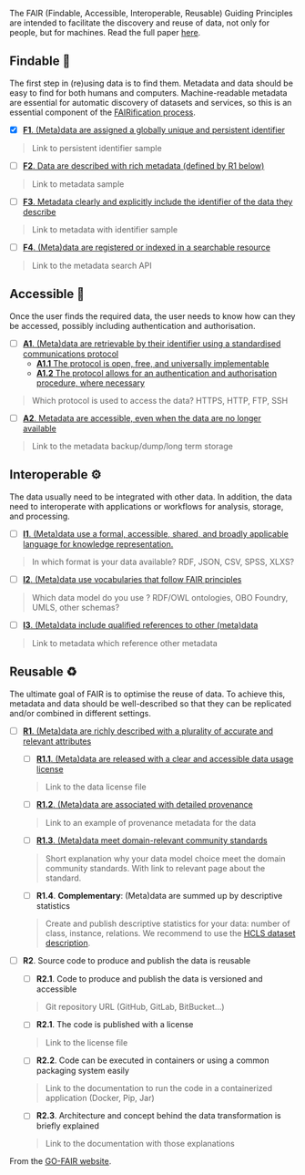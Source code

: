 The FAIR (Findable, Accessible, Interoperable, Reusable) Guiding Principles are intended to facilitate the discovery and reuse of data, not only for people, but for machines. Read the full paper [here](https://www.nature.com/articles/sdata201618).

## Findable 🔎

The first step in (re)using data is to find them. Metadata and data should be easy to find for both humans and computers. Machine-readable metadata are essential for automatic discovery of datasets and services, so this is an essential component of the [FAIRification process](https://www.go-fair.org/fair-principles/fairification-process/).

- [x] [**F1**. (Meta)data are assigned a globally unique and persistent identifier](https://www.go-fair.org/fair-principles/fair-data-principles-explained/f1-meta-data-assigned-globally-unique-persistent-identifiers/)

> Link to persistent identifier sample

- [ ] [**F2**. Data are described with rich metadata (defined by R1 below)](https://www.go-fair.org/fair-principles/fair-data-principles-explained/f2-data-described-rich-metadata/)

> Link to metadata sample

- [ ] [**F3**. Metadata clearly and explicitly include the identifier of the data they describe](https://www.go-fair.org/fair-principles/f3-metadata-clearly-explicitly-include-identifier-data-describe/)

> Link to metadata with identifier sample

- [ ] [**F4**. (Meta)data are registered or indexed in a searchable resource](https://www.go-fair.org/fair-principles/f4-metadata-registered-indexed-searchable-resource/)

> Link to the metadata search API 

## Accessible 📂

Once the user finds the required data, the user  needs to know how can  they be accessed, possibly including authentication and authorisation.

- [ ] [**A1**. (Meta)data are retrievable by their identifier using a standardised communications protocol](https://www.go-fair.org/fair-principles/542-2/)
  - [**A1.1** The protocol is open, free, and universally implementable](https://www.go-fair.org/fair-principles/a1-1-protocol-open-free-universally-implementable/)
  - [**A1.2** The protocol allows for an authentication and authorisation procedure, where necessary](https://www.go-fair.org/fair-principles/a1-2-protocol-allows-authentication-authorisation-required/)


> Which protocol is used to access the data? HTTPS, HTTP, FTP, SSH

- [ ] [**A2**. Metadata are accessible, even when the data are no longer available](https://www.go-fair.org/fair-principles/a2-metadata-accessible-even-data-no-longer-available/)

> Link to the metadata backup/dump/long term storage

## Interoperable ⚙️

The data usually need to be integrated with other data. In addition, the data need to interoperate with applications or workflows for  analysis, storage, and processing.

- [ ] [**I1**. (Meta)data use a formal, accessible, shared, and broadly applicable language for knowledge representation.](https://www.go-fair.org/fair-principles/i1-metadata-use-formal-accessible-shared-broadly-applicable-language-knowledge-representation/)

> In which format is your data available? RDF, JSON, CSV, SPSS, XLXS?

- [ ] [**I2**. (Meta)data use vocabularies that follow FAIR principles](https://www.go-fair.org/fair-principles/i2-metadata-use-vocabularies-follow-fair-principles/)

> Which data model do you use ? RDF/OWL ontologies, OBO Foundry, UMLS, other schemas?

- [ ] [**I3**. (Meta)data include qualified references to other (meta)data](https://www.go-fair.org/fair-principles/i3-metadata-include-qualified-references-metadata/)

> Link to metadata which reference other metadata

## Reusable ♻️

The ultimate goal of FAIR is to optimise the reuse of data. To achieve  this, metadata and data should be well-described so that they can be  replicated and/or combined in different settings.

- [ ] [**R1**. (Meta)data are richly described with a plurality of accurate and relevant attributes](https://www.go-fair.org/fair-principles/r1-metadata-richly-described-plurality-accurate-relevant-attributes/)
  
  - [ ] [**R1.1**. (Meta)data are released with a clear and accessible data usage license](https://www.go-fair.org/fair-principles/r1-1-metadata-released-clear-accessible-data-usage-license/)
  
  > Link to the data license file
  
  - [ ] [**R1.2**. (Meta)data are associated with detailed provenance](https://www.go-fair.org/fair-principles/r1-2-metadata-associated-detailed-provenance/)
  
  > Link to an example of provenance metadata for the data
  
  - [ ] [**R1.3**. (Meta)data meet domain-relevant community standards](https://www.go-fair.org/fair-principles/r1-3-metadata-meet-domain-relevant-community-standards/)
  
  > Short explanation why your data model choice meet the domain community standards. With link to relevant page about the standard.
  
    - [ ] **R1.4**. **Complementary**: (Meta)data are summed up by descriptive statistics
  
  > Create and publish descriptive statistics for your data: number of class, instance, relations. We recommend to use the [HCLS dataset description](https://www.w3.org/TR/hcls-dataset/).

- [ ] **R2**. Source code to produce and publish the data is reusable

  - [ ] **R2.1**. Code to produce and publish the data is versioned and accessible

  > Git repository URL (GitHub, GitLab, BitBucket...)

  - [ ] **R2.1**. The code is published with a license

  > Link to the license file

  - [ ] **R2.2**. Code can be executed in containers or using a common packaging system easily

  > Link to the documentation to run the code in a containerized application (Docker, Pip, Jar)

  - [ ] **R2.3**. Architecture and concept behind the data transformation is briefly explained

  > Link to the documentation with those explanations

From the [GO-FAIR website](https://www.go-fair.org/fair-principles/).

